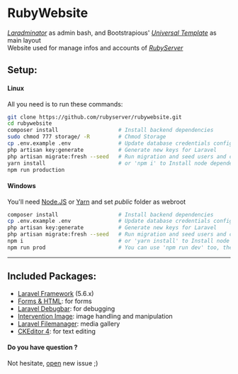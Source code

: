 # RubyWebsite
_[Laradminator](https://github.com/kossa/laradminator)_  as admin bash, and Bootstrapious' _[Universal Template](https://bootstrapious.com/p/universal-business-e-commerce-template)_ as main layout  
Website used for manage infos and accounts of _[RubyServer](https://github.com/rubyserver/rubyserver)_

## Setup:
#### Linux
All you need is to run these commands:
```bash
git clone https://github.com/rubyserver/rubywebsite.git
cd rubywebsite 
composer install                   # Install backend dependencies
sudo chmod 777 storage/ -R         # Chmod Storage
cp .env.example .env               # Update database credentials configuration
php artisan key:generate           # Generate new keys for Laravel
php artisan migrate:fresh --seed   # Run migration and seed users and categories for testing
yarn install                       # or 'npm i' to Install node dependencies
npm run production 
```

#### Windows
You'll need [Node.JS](https://nodejs.org) or [Yarn](https://yarnpkg.com) and set _public_ folder as webroot
```bash
composer install                   # Install backend dependencies
cp .env.example .env               # Update database credentials configuration
php artisan key:generate           # Generate new keys for Laravel
php artisan migrate:fresh --seed   # Run migration and seed users and categories for testing
npm i                              # or 'yarn install' to Install node dependencies
npm run prod                       # You can use 'npm run dev' too, the result will be the same
```

***

## Included Packages:

* [Laravel Framework](https://github.com/laravel/laravel/) (5.6.x)
* [Forms & HTML](https://github.com/laravelcollective/html): for forms
* [Laravel Debugbar](https://github.com/barryvdh/laravel-debugbar): for debugging
* [Intervention Image](https://github.com/intervention/image): image handling and manipulation
* [Laravel Filemanager](https://github.com/UniSharp/laravel-filemanager): media gallery
* [CKEditor 4](https://ckeditor.com/ckeditor-4): for text editing


#### Do you have question ?
Not hesitate, [open](https://github.com/rubyserver/rubywebsite/issues/new) new issue ;)
